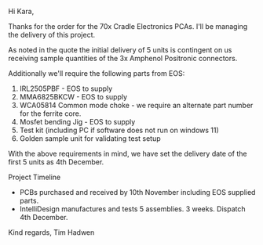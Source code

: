 
Hi Kara,

Thanks for the order for the 70x Cradle Electronics PCAs. I'll be managing the delivery of this project.

As noted in the quote the initial delivery of 5 units is contingent on us receiving sample quantities of the 3x Amphenol Positronic connectors.

Additionally we'll require the following parts from EOS:
1. IRL2505PBF - EOS to supply
2. MMA6825BKCW - EOS to supply
3. WCA05814 Common mode choke - we require an alternate part number for the ferrite core.
4. Mosfet bending Jig - EOS to supply
5. Test kit (including PC if software does not run on windows 11)
6. Golden sample unit for validating test setup

With the above requirements in mind, we have set the delivery date of the first 5 units as 4th December.

Project Timeline
- PCBs purchased and received by 10th November including EOS supplied parts.
- IntelliDesign manufactures and tests 5 assemblies. 3 weeks. Dispatch 4th December.

Kind regards,
Tim Hadwen
